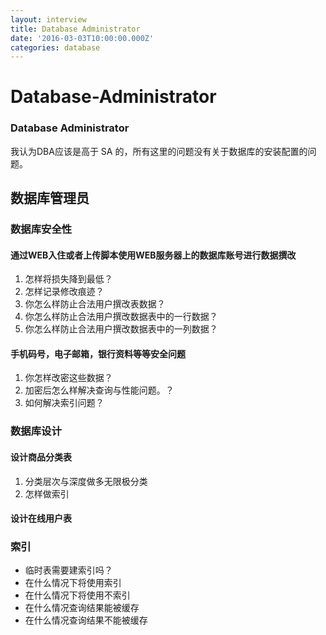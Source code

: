```yaml
---
layout: interview
title: Database Administrator
date: '2016-03-03T10:00:00.000Z'
categories: database
---
```


# Database-Administrator

### Database Administrator

我认为DBA应该是高于 SA 的，所有这里的问题没有关于数据库的安装配置的问题。

## 数据库管理员

### 数据库安全性

#### 通过WEB入住或者上传脚本使用WEB服务器上的数据库账号进行数据撰改

1. 怎样将损失降到最低？
2. 怎样记录修改痕迹？
3. 你怎么样防止合法用户撰改表数据？
4. 你怎么样防止合法用户撰改数据表中的一行数据？
5. 你怎么样防止合法用户撰改数据表中的一列数据？

#### 手机码号，电子邮箱，银行资料等等安全问题

1. 你怎样改密这些数据？
2. 加密后怎么样解决查询与性能问题。？
3. 如何解决索引问题？

### 数据库设计

#### 设计商品分类表

1. 分类层次与深度做多无限极分类
2. 怎样做索引

#### 设计在线用户表

### 索引

* 临时表需要建索引吗？
* 在什么情况下将使用索引
* 在什么情况下将使用不索引
* 在什么情况查询结果能被缓存
* 在什么情况查询结果不能被缓存

